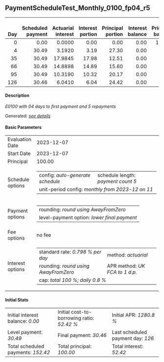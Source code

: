 <h2>PaymentScheduleTest_Monthly_0100_fp04_r5</h2>
<table>
    <thead style="vertical-align: bottom;">
        <th style="text-align: right;">Day</th>
        <th style="text-align: right;">Scheduled payment</th>
        <th style="text-align: right;">Actuarial interest</th>
        <th style="text-align: right;">Interest portion</th>
        <th style="text-align: right;">Principal portion</th>
        <th style="text-align: right;">Interest balance</th>
        <th style="text-align: right;">Principal balance</th>
        <th style="text-align: right;">Total actuarial interest</th>
        <th style="text-align: right;">Total interest</th>
        <th style="text-align: right;">Total principal</th>
    </thead>
    <tr style="text-align: right;">
        <td class="ci00">0</td>
        <td class="ci01" style="white-space: nowrap;">0.00</td>
        <td class="ci02">0.0000</td>
        <td class="ci03">0.00</td>
        <td class="ci04">0.00</td>
        <td class="ci05">0.00</td>
        <td class="ci06">100.00</td>
        <td class="ci07">0.0000</td>
        <td class="ci08">0.00</td>
        <td class="ci09">0.00</td>
    </tr>
    <tr style="text-align: right;">
        <td class="ci00">4</td>
        <td class="ci01" style="white-space: nowrap;">30.49</td>
        <td class="ci02">3.1920</td>
        <td class="ci03">3.19</td>
        <td class="ci04">27.30</td>
        <td class="ci05">0.00</td>
        <td class="ci06">72.70</td>
        <td class="ci07">3.1920</td>
        <td class="ci08">3.19</td>
        <td class="ci09">27.30</td>
    </tr>
    <tr style="text-align: right;">
        <td class="ci00">35</td>
        <td class="ci01" style="white-space: nowrap;">30.49</td>
        <td class="ci02">17.9845</td>
        <td class="ci03">17.98</td>
        <td class="ci04">12.51</td>
        <td class="ci05">0.00</td>
        <td class="ci06">60.19</td>
        <td class="ci07">21.1765</td>
        <td class="ci08">21.17</td>
        <td class="ci09">39.81</td>
    </tr>
    <tr style="text-align: right;">
        <td class="ci00">66</td>
        <td class="ci01" style="white-space: nowrap;">30.49</td>
        <td class="ci02">14.8898</td>
        <td class="ci03">14.89</td>
        <td class="ci04">15.60</td>
        <td class="ci05">0.00</td>
        <td class="ci06">44.59</td>
        <td class="ci07">36.0663</td>
        <td class="ci08">36.06</td>
        <td class="ci09">55.41</td>
    </tr>
    <tr style="text-align: right;">
        <td class="ci00">95</td>
        <td class="ci01" style="white-space: nowrap;">30.49</td>
        <td class="ci02">10.3190</td>
        <td class="ci03">10.32</td>
        <td class="ci04">20.17</td>
        <td class="ci05">0.00</td>
        <td class="ci06">24.42</td>
        <td class="ci07">46.3853</td>
        <td class="ci08">46.38</td>
        <td class="ci09">75.58</td>
    </tr>
    <tr style="text-align: right;">
        <td class="ci00">126</td>
        <td class="ci01" style="white-space: nowrap;">30.46</td>
        <td class="ci02">6.0410</td>
        <td class="ci03">6.04</td>
        <td class="ci04">24.42</td>
        <td class="ci05">0.00</td>
        <td class="ci06">0.00</td>
        <td class="ci07">52.4264</td>
        <td class="ci08">52.42</td>
        <td class="ci09">100.00</td>
    </tr>
</table>
<h4>Description</h4>
<p><i>£0100 with 04 days to first payment and 5 repayments</i></p>
<p>Generated: <i><a href="../GeneratedDate.html">see details</a></i></p>
<h4>Basic Parameters</h4>
<table>
    <tr>
        <td>Evaluation Date</td>
        <td>2023-12-07</td>
    </tr>
    <tr>
        <td>Start Date</td>
        <td>2023-12-07</td>
    </tr>
    <tr>
        <td>Principal</td>
        <td>100.00</td>
    </tr>
    <tr>
        <td>Schedule options</td>
        <td>
            <table>
                <tr>
                    <td>config: <i>auto-generate schedule</i></td>
                    <td>schedule length: <i><i>payment count</i> 5</i></td>
                </tr>
                <tr>
                    <td colspan="2" style="white-space: nowrap;">unit-period config: <i>monthly from 2023-12 on 11</i></td>
                </tr>
            </table>
        </td>
    </tr>
    <tr>
        <td>Payment options</td>
        <td>
            <table>
                <tr>
                    <td>rounding: <i>round using AwayFromZero</i></td>
                </tr>
                <tr>
                    <td>level-payment option: <i>lower&nbsp;final&nbsp;payment</i></td>
                </tr>
            </table>
        </td>
    </tr>
    <tr>
        <td>Fee options</td>
        <td>no fee
        </td>
    </tr>
    <tr>
        <td>Interest options</td>
        <td>
            <table>
                <tr>
                    <td>standard rate: <i>0.798 % per day</i></td>
                    <td>method: <i>actuarial</i></td>
                </tr>
                <tr>
                    <td>rounding: <i>round using AwayFromZero</i></td>
                    <td>APR method: <i>UK FCA to 1 d.p.</i></td>
                </tr>
                <tr>
                    <td colspan="2">cap: <i>total 100 %; daily 0.8 %</td>
                </tr>
            </table>
        </td>
    </tr>
</table>
<h4>Initial Stats</h4>
<table>
    <tr>
        <td>Initial interest balance: <i>0.00</i></td>
        <td>Initial cost-to-borrowing ratio: <i>52.42 %</i></td>
        <td>Initial APR: <i>1280.8 %</i></td>
    </tr>
    <tr>
        <td>Level payment: <i>30.49</i></td>
        <td>Final payment: <i>30.46</i></td>
        <td>Last scheduled payment day: <i>126</i></td>
    </tr>
    <tr>
        <td>Total scheduled payments: <i>152.42</i></td>
        <td>Total principal: <i>100.00</i></td>
        <td>Total interest: <i>52.42</i></td>
    </tr>
</table>